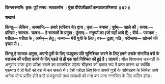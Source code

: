 **किन्त्वस्माभि: कृत: पूर्वं समय: सात्वतर्षभ ।** **पुंसां वीर्यपरीक्षार्थं कन्यावरपरीप्सया ॥ ४२॥** 

**शब्दार्थ** 

**किन्तु—** **लेकिन** **; अस्माभि:—** **हमारे (परिवार के) द्वारा** **; कृत:—** **बनाया** **; पूर्वम्—** **पहले की** **; समय:—** **प्रतिज्ञा** **; सात्वत-** **ऋषभ—** **हे सात्वतों के प्रमुख** **; पुंसाम्—** **मनुष्यों का (जो यहाँ आये हैं)** **; वीर्य—** **पराक्रम** **; परीक्षा—** **परीक्षा के** **; अर्थम्—** **हेतु** **;** **कन्या—** **मेरी पुत्री के लिए** **; वर—** **दूल्हा, पति** **; परीप्सया—** **खोजने की इच्छा से।** **.** 

**किन्तु हे सात्वत-प्रमुख, अपनी पुत्री के लिए उपयुक्त पति सुनिश्चित करने के लिए हमने** **उसके संभावित वरों के पराक्रम की परीक्षा करने के लिए पहले से ही एक शर्त निश्चित की हुई** **है।** **तात्पर्य :** श्रील विश्वनाथ चक्रवर्ती के अनुसार राजा द्वारा परीक्षा रखने का वास्तविक उद्देश्य श्रीकृष्ण को दामाद रूप में प्राप्त करना था क्योंकि एकमात्र वे ही बैलों को वश में कर सकते थे। ऐसी परीक्षा लिए बिना अपनी पुत्री के पाणिग्रहण के निमित्त आये अनेक योग्य प्रतीत होने वाले राजकुमारों तथा राजाओं को मना कर पाना नग्नजित के लिए कठिन होता।  